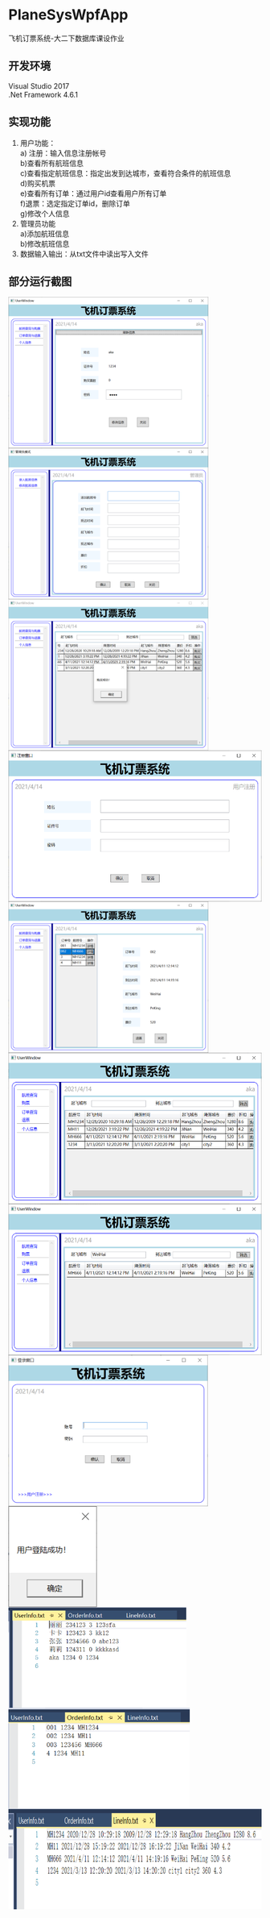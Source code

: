 # PlaneSysWpfApp
飞机订票系统-大二下数据库课设作业

## 开发环境
Visual Studio 2017  
.Net Framework 4.6.1

## 实现功能
1. 用户功能：  
a) 注册：输入信息注册帐号  
b)查看所有航班信息  
c)查看指定航班信息：指定出发到达城市，查看符合条件的航班信息  
d)购买机票  
e)查看所有订单：通过用户id查看用户所有订单  
f)退票：选定指定订单id，删除订单  
g)修改个人信息
2. 管理员功能  
a)添加航班信息  
b)修改航班信息
3. 数据输入输出：从txt文件中读出写入文件  

## 部分运行截图
<img src="https://github.com/SUM-MER-C/PlaneSysWpfApp/blob/main/pic/%E4%B8%AA%E4%BA%BA%E4%BF%A1%E6%81%AF.png" alt="" Height="300" align=center />
<img src="https://github.com/SUM-MER-C/PlaneSysWpfApp/blob/main/pic/%E5%BD%95%E5%85%A5%E8%88%AA%E7%8F%AD%E4%BF%A1%E6%81%AF.png" Height="300" alt="" align=center />
<img src="https://github.com/SUM-MER-C/PlaneSysWpfApp/blob/main/pic/%E6%9C%BA%E7%A5%A8%E8%B4%AD%E4%B9%B0.png" alt="" Height="300" align=center />
<img src="https://github.com/SUM-MER-C/PlaneSysWpfApp/blob/main/pic/%E6%B3%A8%E5%86%8C.png" alt="" Height="300" align=center />
<img src="https://github.com/SUM-MER-C/PlaneSysWpfApp/blob/main/pic/%E8%AE%A2%E5%8D%95%E6%9F%A5%E7%9C%8B.png" Height="300" alt="" align=center />
<img src="https://github.com/SUM-MER-C/PlaneSysWpfApp/blob/main/pic/%E8%88%AA%E7%8F%AD%E6%9F%A5%E7%9C%8B.png" alt="" Height="300" align=center />
<img src="https://github.com/SUM-MER-C/PlaneSysWpfApp/blob/main/pic/%E8%88%AA%E7%8F%AD%E6%9D%A1%E4%BB%B6%E6%9F%A5%E8%AF%A2.png" alt="" Height="300" align=center />
<img src="https://github.com/SUM-MER-C/PlaneSysWpfApp/blob/main/pic/%E7%99%BB%E5%BD%95.png" alt="" Height="300" align=center />
<img src="https://github.com/SUM-MER-C/PlaneSysWpfApp/blob/main/pic/%E7%99%BB%E9%99%86%E6%88%90%E5%8A%9F.png" Height="200" alt="" align=center />
<img src="https://github.com/SUM-MER-C/PlaneSysWpfApp/blob/main/pic/%E6%96%87%E4%BB%B6%E5%AD%98%E5%82%A81.png" Height="200" alt="" align=center />
<img src="https://github.com/SUM-MER-C/PlaneSysWpfApp/blob/main/pic/%E6%96%87%E4%BB%B6%E5%AD%98%E5%82%A82.png" Height="200" alt="" align=center />
<img src="https://github.com/SUM-MER-C/PlaneSysWpfApp/blob/main/pic/%E6%96%87%E4%BB%B6%E5%AD%98%E5%82%A83.png" Height="200" alt="" align=center />
